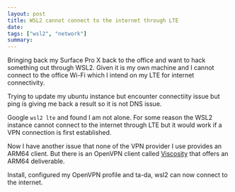 ```yaml
---
layout: post
title: WSL2 cannot connect to the internet through LTE
date: 
tags: ["wsl2", "network"]
summary:
---
```


Bringing back my Surface Pro X back to the office and want to hack something out through WSL2. Given it is my own machine and I cannot connect to the office Wi-Fi which I intend on my LTE for internet connectivity.

Trying to update my ubuntu instance but encounter connectiity issue but ping is giving me back a result so it is not DNS issue.

Google `wsl2 lte` and found I am not alone. For some reason the WSL2 instance cannot connect to the internet through LTE but it would work if a VPN connection is first established.

Now I have another issue that none of the VPN provider I use provides an ARM64 client. But there is an OpenVPN client called [Viscosity](https://www.sparklabs.com/) that offers an ARM64 deliverable.

Install, configured my OpenVPN profile and ta-da, wsl2 can now connect to the internet.
